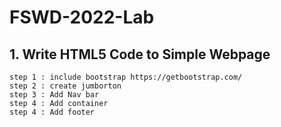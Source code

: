 # FSWD-2022-Lab
## 1. Write HTML5 Code to Simple Webpage
    step 1 : include bootstrap https://getbootstrap.com/ 
    step 2 : create jumborton
    step 3 : Add Nav bar
    step 4 : Add container
    step 4 : Add footer
